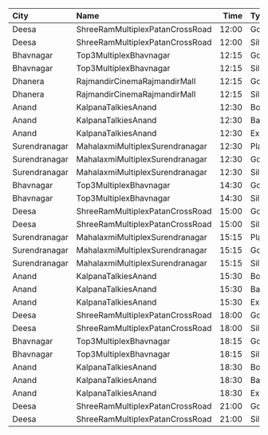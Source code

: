 | City          | Name                            |  Time | Type      | Price | Capacity | Booked |
| :------------ | :------------------------------ | ----: | :-------- | ----: | -------: | -----: |
| Deesa         | ShreeRamMultiplexPatanCrossRoad | 12:00 | Gold      |  100₹ |      169 |      0 |
| Deesa         | ShreeRamMultiplexPatanCrossRoad | 12:00 | Silver    |  100₹ |       38 |      0 |
| Bhavnagar     | Top3MultiplexBhavnagar          | 12:15 | Gold      |   80₹ |      100 |      0 |
| Bhavnagar     | Top3MultiplexBhavnagar          | 12:15 | Silver    |   80₹ |      100 |      0 |
| Dhanera       | RajmandirCinemaRajmandirMall    | 12:15 | Gold      |  130₹ |      103 |     35 |
| Dhanera       | RajmandirCinemaRajmandirMall    | 12:15 | Silver    |  130₹ |       75 |      0 |
| Anand         | KalpanaTalkiesAnand             | 12:30 | Box       |  110₹ |      100 |      0 |
| Anand         | KalpanaTalkiesAnand             | 12:30 | Balcony   |   90₹ |      100 |      0 |
| Anand         | KalpanaTalkiesAnand             | 12:30 | Executive |   80₹ |      100 |      0 |
| Surendranagar | MahalaxmiMultiplexSurendranagar | 12:30 | Platinum  |  150₹ |       11 |      0 |
| Surendranagar | MahalaxmiMultiplexSurendranagar | 12:30 | Gold      |  120₹ |       64 |      0 |
| Surendranagar | MahalaxmiMultiplexSurendranagar | 12:30 | Silver    |  100₹ |      105 |      0 |
| Bhavnagar     | Top3MultiplexBhavnagar          | 14:30 | Gold      |   70₹ |      100 |      0 |
| Bhavnagar     | Top3MultiplexBhavnagar          | 14:30 | Silver    |   70₹ |      100 |      0 |
| Deesa         | ShreeRamMultiplexPatanCrossRoad | 15:00 | Gold      |  100₹ |      169 |      0 |
| Deesa         | ShreeRamMultiplexPatanCrossRoad | 15:00 | Silver    |  100₹ |       38 |      0 |
| Surendranagar | MahalaxmiMultiplexSurendranagar | 15:15 | Platinum  |  150₹ |       11 |      0 |
| Surendranagar | MahalaxmiMultiplexSurendranagar | 15:15 | Gold      |  120₹ |       64 |      0 |
| Surendranagar | MahalaxmiMultiplexSurendranagar | 15:15 | Silver    |  100₹ |      105 |      0 |
| Anand         | KalpanaTalkiesAnand             | 15:30 | Box       |  110₹ |      100 |      0 |
| Anand         | KalpanaTalkiesAnand             | 15:30 | Balcony   |   90₹ |      100 |      0 |
| Anand         | KalpanaTalkiesAnand             | 15:30 | Executive |   80₹ |      100 |      0 |
| Deesa         | ShreeRamMultiplexPatanCrossRoad | 18:00 | Gold      |  100₹ |      169 |      0 |
| Deesa         | ShreeRamMultiplexPatanCrossRoad | 18:00 | Silver    |  100₹ |       38 |      0 |
| Bhavnagar     | Top3MultiplexBhavnagar          | 18:15 | Gold      |   70₹ |      100 |      0 |
| Bhavnagar     | Top3MultiplexBhavnagar          | 18:15 | Silver    |   70₹ |      100 |      0 |
| Anand         | KalpanaTalkiesAnand             | 18:30 | Box       |  110₹ |      100 |      0 |
| Anand         | KalpanaTalkiesAnand             | 18:30 | Balcony   |   90₹ |      100 |      0 |
| Anand         | KalpanaTalkiesAnand             | 18:30 | Executive |   80₹ |      100 |      0 |
| Deesa         | ShreeRamMultiplexPatanCrossRoad | 21:00 | Gold      |  100₹ |      169 |      0 |
| Deesa         | ShreeRamMultiplexPatanCrossRoad | 21:00 | Silver    |  100₹ |       38 |      0 |